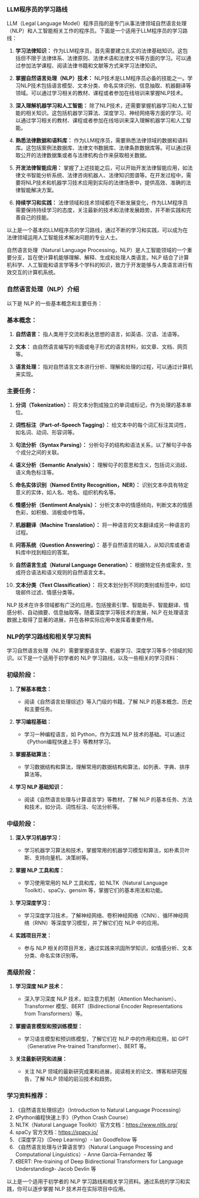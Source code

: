 ### LLM程序员的学习路线

LLM（Legal Language Model）程序员指的是专门从事法律领域自然语言处理（NLP）和人工智能相关工作的程序员。下面是一个适用于LLM程序员的学习路线：

1. **学习法律知识：** 作为LLM程序员，首先需要建立扎实的法律基础知识。这包括但不限于法律体系、法律原则、法律术语和法律文书等方面的学习。可以通过参加法学课程、阅读法律书籍和文献等方式来学习法律知识。

2. **掌握自然语言处理（NLP）技术：** NLP技术是LLM程序员必备的技能之一。学习NLP技术包括语言模型、文本分类、命名实体识别、信息抽取、机器翻译等领域。可以通过学习相关的教材、课程或者参加在线培训来掌握NLP技术。

3. **深入理解机器学习和人工智能：** 除了NLP技术，还需要掌握机器学习和人工智能的相关知识。这包括机器学习算法、深度学习、神经网络等方面的学习。可以通过学习相关的教材、课程或者参加在线培训来深入理解机器学习和人工智能。

4. **熟悉法律数据和语料库：** 作为LLM程序员，需要熟悉法律领域的数据和语料库。这包括案例法数据库、法律文书数据库、法律条款数据库等。可以通过获取公开的法律数据集或者与法律机构合作来获取相关数据。

5. **开发法律智能应用：** 掌握了上述技能之后，可以开始开发法律智能应用，如法律文书智能分析系统、法律咨询机器人、法律知识图谱等。在开发过程中，需要将NLP技术和机器学习技术应用到实际的法律场景中，提供高效、准确的法律智能解决方案。

6. **持续学习和实践：** 法律领域和技术领域都在不断发展变化，作为LLM程序员需要保持持续学习的态度，关注最新的技术和法律发展趋势，并不断实践和完善自己的技能。

以上是一个基本的LLM程序员的学习路线，通过不断的学习和实践，可以成为在法律领域运用人工智能技术解决问题的专业人士。




自然语言处理（Natural Language Processing，NLP）是人工智能领域的一个重要分支，旨在使计算机能够理解、解释、生成和处理人类语言。NLP 结合了计算机科学、人工智能和语言学等多个学科的知识，致力于开发能够与人类语言进行有效交互的计算机系统。


### 自然语言处理（NLP）介绍


以下是 NLP 的一些基本概念和主要任务：

### 基本概念：

1. **自然语言：** 指人类用于交流和表达思想的语言，如英语、汉语、法语等。

2. **文本：** 由自然语言编写的书面或电子形式的语言材料，如文章、文档、网页等。

3. **语言处理：** 指对自然语言文本进行分析、理解和处理的过程，可以通过计算机来实现。

### 主要任务：

1. **分词（Tokenization）：** 将文本分割成独立的单词或标记，作为处理的基本单位。

2. **词性标注（Part-of-Speech Tagging）：** 给文本中的每个词汇标注其词性，如名词、动词、形容词等。

3. **句法分析（Syntax Parsing）：** 分析句子的结构和语法关系，以了解句子中各个成分之间的关联。

4. **语义分析（Semantic Analysis）：** 理解句子的意思和含义，包括词义消歧、语义角色标注等。

5. **命名实体识别（Named Entity Recognition，NER）：** 识别文本中具有特定意义的实体，如人名、地名、组织机构名等。

6. **情感分析（Sentiment Analysis）：** 分析文本中的情感倾向，判断文本的情感色彩，如积极、消极或中性等。

7. **机器翻译（Machine Translation）：** 将一种语言的文本翻译成另一种语言的过程。

8. **问答系统（Question Answering）：** 基于自然语言的输入，从知识库或者语料库中找到相应的答案。

9. **自然语言生成（Natural Language Generation）：** 根据特定任务或需求，生成符合语法和语义规则的自然语言文本。

10. **文本分类（Text Classification）：** 将文本划分到不同的类别或标签中，如垃圾邮件过滤、情感分类等。

NLP 技术在许多领域都有广泛的应用，包括搜索引擎、智能助手、智能翻译、情感分析、自动摘要、信息抽取等。随着深度学习等技术的发展，NLP 在处理语言数据上取得了显著的进展，并在各种实际应用中发挥着重要作用。



### NLP的学习路线和相关学习资料

学习自然语言处理（NLP）需要掌握语言学、机器学习、深度学习等多个领域的知识。以下是一个适用于初学者的 NLP 学习路线，以及一些相关的学习资料：

### 初级阶段：

1. **了解基本概念：**
   - 阅读《自然语言处理综述》等入门级的书籍，了解 NLP 的基本概念、历史和主要任务。

2. **学习编程基础：**
   - 学习一种编程语言，如 Python，作为实践 NLP 技术的基础。可以通过《Python编程快速上手》等教材学习。

3. **掌握基础算法：**
   - 学习数据结构和算法，理解常用的数据结构和算法，如列表、字典、排序算法等。

4. **学习 NLP 基础知识：**
   - 阅读《自然语言处理与计算语言学》等教材，了解 NLP 的基本任务、方法和技术，如分词、词性标注、句法分析等。

### 中级阶段：

1. **深入学习机器学习：**
   - 学习机器学习算法和技术，掌握常用的机器学习模型和算法，如朴素贝叶斯、支持向量机、决策树等。

2. **掌握 NLP 工具和库：**
   - 学习使用常用的 NLP 工具和库，如 NLTK（Natural Language Toolkit）、spaCy、gensim 等，掌握它们的基本用法和功能。

3. **学习深度学习：**
   - 学习深度学习技术，了解神经网络、卷积神经网络（CNN）、循环神经网络（RNN）等深度学习模型，并了解它们在 NLP 中的应用。

4. **实践项目开发：**
   - 参与 NLP 相关的项目开发，通过实践来巩固所学知识，如情感分析、文本分类、命名实体识别等。

### 高级阶段：

1. **学习深度 NLP 技术：**
   - 深入学习深度 NLP 技术，如注意力机制（Attention Mechanism）、Transformer 模型、BERT（Bidirectional Encoder Representations from Transformers）等。

2. **掌握语言模型和预训练模型：**
   - 学习语言模型和预训练模型，了解它们在 NLP 中的作用和应用，如 GPT（Generative Pre-trained Transformer）、BERT 等。

3. **关注最新研究和进展：**
   - 关注 NLP 领域的最新研究成果和进展，阅读相关的论文、博客和研究报告，了解 NLP 领域的前沿技术和趋势。

### 学习资料推荐：

1. 《自然语言处理综述》（Introduction to Natural Language Processing）
2. 《Python编程快速上手》（Python Crash Course）
3. NLTK（Natural Language Toolkit）官方文档：https://www.nltk.org/
4. spaCy 官方文档：https://spacy.io/
5. 《深度学习》（Deep Learning）- Ian Goodfellow 等
6. 《自然语言处理与计算语言学》（Natural Language Processing and Computational Linguistics）- Anne Garcia-Fernandez 等
7. 《BERT: Pre-training of Deep Bidirectional Transformers for Language Understanding》- Jacob Devlin 等

以上是一个适用于初学者的 NLP 学习路线和相关学习资料。通过系统的学习和实践，你可以逐步掌握 NLP 技术并在实际项目中应用。